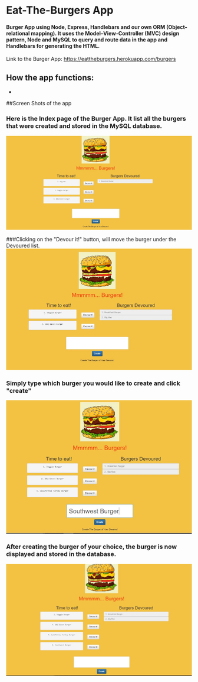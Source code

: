 # Eat-The-Burgers App

#### Burger App using Node, Express, Handlebars and our own ORM (Object-relational mapping). It uses the Model–View-Controller (MVC) design pattern, Node and MySQL to query and route data in the app and Handlebars for generating the HTML. 

Link to the Burger App: https://eattheburgers.herokuapp.com/burgers

## How the app functions:
*




##Screen Shots of the app

### Here is the Index page of the Burger App. It list all the burgers that were created and stored in the MySQL database.
![Burgers](public/assets/images/ScreenShots/index.JPG)

###Clicking on the "Devour it!" button, will move the burger under the Devoured list. 
![BigMac](public/assets/images/ScreenShots/BigMacDevoured.JPG)

### Simply type which burger you would like to create and click "create"
![South](public/assets/images/ScreenShots/SouthwestBurger1.JPG)

### After creating the burger of your choice, the burger is now displayed and stored in the database.
![SouthWest](public/assets/images/ScreenShots/SouthwestBurger2.JPG)